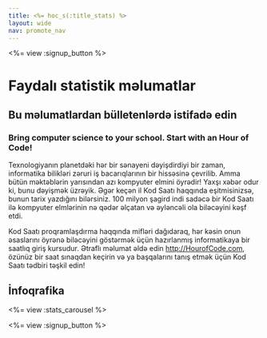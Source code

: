 ```yaml
---
title: <%= hoc_s(:title_stats) %>
layout: wide
nav: promote_nav
---
```



<a id="blurb"></a>

<%= view :signup_button %>

# Faydalı statistik məlumatlar

## Bu məlumatlardan bülletenlərdə istifadə edin

### Bring computer science to your school. Start with an Hour of Code!

Texnologiyanın planetdəki hər bir sənayeni dəyişdirdiyi bir zaman, informatika bilikləri zəruri iş bacarıqlarının bir hissəsinə çevrilib. Amma bütün məktəblərin yarısından azı kompyuter elmini öyrədir! Yaxşı xəbər odur ki, bunu dəyişmək üzrəyik. Əgər keçən il Kod Saatı haqqında eşitmisinizsə, bunun tarix yazdığını bilərsiniz. 100 milyon şagird indi sadəcə bir Kod Saatı ilə kompyuter elmlərinin nə qədər əlçatan və əyləncəli ola biləcəyini kəşf etdi.

Kod Saatı proqramlaşdırma haqqında mifləri dağıdaraq, hər kəsin onun əsaslarını öyrənə biləcəyini göstərmək üçün hazırlanmış informatikaya bir saatlıq giriş kursudur. Ətraflı məlumat əldə edin <http://HourofCode.com>, özünüz bir saat sınaqdan keçirin və ya başqalarını tanış etmək üçün Kod Saatı tədbiri təşkil edin!

<a id="infographics"></a>

## İnfoqrafika

<%= view :stats_carousel %>

<%= view :signup_button %>